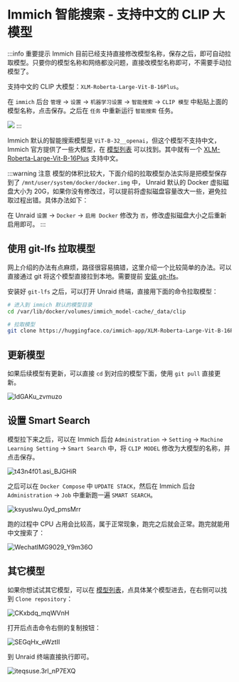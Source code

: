 # Immich 智能搜索 - 支持中文的 CLIP 大模型

:::info 重要提示
Immich 目前已经支持直接修改模型名称，保存之后，即可自动拉取模型。只要你的模型名称和网络都没问题，直接改模型名称即可，不需要手动拉模型了。

支持中文的 CLIP 大模型：`XLM-Roberta-Large-Vit-B-16Plus`。

在 `immich` 后台 `管理` -> `设置` -> `机器学习设置` -> `智能搜索` -> `CLIP 模型` 中粘贴上面的模型名称，点击保存。之后在 `任务` 中重新运行 `智能搜索` 任务。

![](https://img.slarker.me/wiki/52a4873d487343efb1ff740100f10955.webp)
:::

Immich 默认的智能搜索模型是 `ViT-B-32__openai`，但这个模型不支持中文，Immich 官方提供了一些大模型，在 [模型列表](https://huggingface.co/immich-app) 可以找到。其中就有一个 [XLM-Roberta-Large-Vit-B-16Plus](https://huggingface.co/immich-app/XLM-Roberta-Large-Vit-B-16Plus) 支持中文。

:::warning 注意
模型的体积比较大，下面介绍的拉取模型办法实际是把模型保存到了 `/mnt/user/system/docker/docker.img` 中， Unraid 默认的 Docker 虚拟磁盘大小为 20G，如果你没有修改过，可以提前将虚拟磁盘容量改大一些，避免拉取过程出错。具体办法如下：

在 Unraid `设置` -> `Docker` -> `启用 Docker` 修改为 `否`，修改虚拟磁盘大小之后重新启用即可。
:::

## 使用 git-lfs 拉取模型

网上介绍的办法有点麻烦，路径很容易搞错，这里介绍一个比较简单的办法。可以直接通过 git 将这个模型直接拉到本地。需要提前 [安装 git-lfs](/unraid/git-lfs.md)。

安装好 `git-lfs` 之后，可以打开 Unraid 终端，直接用下面的命令拉取模型：

```sh
# 进入到 immich 默认的模型目录
cd /var/lib/docker/volumes/immich_model-cache/_data/clip

# 拉取模型
git clone https://huggingface.co/immich-app/XLM-Roberta-Large-Vit-B-16Plus
```

## 更新模型

如果后续模型有更新，可以直接 `cd` 到对应的模型下面，使用 `git pull` 直接更新。

![ldGAKu_zvmuzo](https://img.slarker.me/wiki/ldGAKu_zvmuzo.png)

## 设置 Smart Search

模型拉下来之后，可以在 Immich 后台 `Administration` -> `Setting` -> `Machine Learning Setting` -> `Smart Search` 中，将 `CLIP MODEL` 修改为大模型的名称，并点击保存。

![t43n4f01.asi_BJGHiR](https://img.slarker.me/wiki/t43n4f01.asi_BJGHiR.png)

之后可以在 `Docker Compose` 中 `UPDATE STACK`，然后在 Immich 后台 `Administration` -> `Job` 中重新跑一遍 `SMART SEARCH`。

![ksyuslwu.0yd_pmsMrr](https://img.slarker.me/wiki/ksyuslwu.0yd_pmsMrr.png)

跑的过程中 CPU 占用会比较高，属于正常现象，跑完之后就会正常。跑完就能用中文搜索了：

![WechatIMG9029_Y9m36O](https://img.slarker.me/wiki/WechatIMG9029_Y9m36O.jpg)

## 其它模型

如果你想试试其它模型，可以在 [模型列表](https://huggingface.co/immich-app)，点具体某个模型进去，在右侧可以找到 `Clone repository`：

![CKxbdq_mqWVnH](https://img.slarker.me/wiki/CKxbdq_mqWVnH.png)

打开后点击命令右侧的复制按钮：

![SEGqHx_eWztII](https://img.slarker.me/wiki/SEGqHx_eWztII.png)

到 Unraid 终端直接执行即可。

![iteqsuse.3rl_nP7EXQ](https://img.slarker.me/wiki/iteqsuse.3rl_nP7EXQ.png)